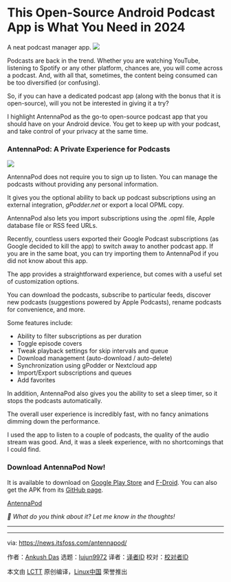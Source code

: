 [#]: subject: "This Open-Source Android Podcast App is What You Need in 2024"
[#]: via: "https://news.itsfoss.com/antennapod/"
[#]: author: "Ankush Das https://news.itsfoss.com/author/ankush/"
[#]: collector: "lujun9972/lctt-scripts-1705972010"
[#]: translator: " "
[#]: reviewer: " "
[#]: publisher: " "
[#]: url: " "

This Open-Source Android Podcast App is What You Need in 2024
======
A neat podcast manager app.
[![][1]][2]

Podcasts are back in the trend. Whether you are watching YouTube, listening to Spotify or any other platform, chances are, you will come across a podcast. And, with all that, sometimes, the content being consumed can be too diversified (or confusing).

So, if you can have a dedicated podcast app (along with the bonus that it is open-source), will you not be interested in giving it a try?

I highlight AntennaPod as the go-to open-source podcast app that you should have on your Android device. You get to keep up with your podcast, and take control of your privacy at the same time.

### AntennaPod: A Private Experience for Podcasts

![][3]

AntennaPod does not require you to sign up to listen. You can manage the podcasts without providing any personal information.

It gives you the optional ability to back up podcast subscriptions using an external integration, _gPodder.net_ or export a local OPML copy.

AntennaPod also lets you import subscriptions using the .opml file, Apple database file or RSS feed URLs.

Recently, countless users exported their Google Podcast subscriptions (as Google decided to kill the app) to switch away to another podcast app. If you are in the same boat, you can try importing them to AntennaPod if you did not know about this app.

The app provides a straightforward experience, but comes with a useful set of customization options.

You can download the podcasts, subscribe to particular feeds, discover new podcasts (suggestions powered by Apple Podcasts), rename podcasts for convenience, and more.

Some features include:

  * Ability to filter subscriptions as per duration
  * Toggle episode covers
  * Tweak playback settings for skip intervals and queue
  * Download management (auto-download / auto-delete)
  * Synchronization using gPodder or Nextcloud app
  * Import/Export subscriptions and queues
  * Add favorites



In addition, AntennaPod also gives you the ability to set a sleep timer, so it stops the podcasts automatically.

The overall user experience is incredibly fast, with no fancy animations dimming down the performance.

I used the app to listen to a couple of podcasts, the quality of the audio stream was good. And, it was a sleek experience, with no shortcomings that I could find.

### Download AntennaPod Now!

It is available to download on [Google Play Store][4] and [F-Droid][5]. You can also get the APK from its [GitHub page][6].

[AntennaPod][6]

_💬 What do you think about it? Let me know in the thoughts!_

* * *

--------------------------------------------------------------------------------

via: https://news.itsfoss.com/antennapod/

作者：[Ankush Das][a]
选题：[lujun9972][b]
译者：[译者ID](https://github.com/译者ID)
校对：[校对者ID](https://github.com/校对者ID)

本文由 [LCTT](https://github.com/LCTT/TranslateProject) 原创编译，[Linux中国](https://linux.cn/) 荣誉推出

[a]: https://news.itsfoss.com/author/ankush/
[b]: https://github.com/lujun9972
[1]: https://news.itsfoss.com/assets/images/pikapods-banner-v3.webp
[2]: https://www.pikapods.com/?utm_campaign=banner-2024-05&utm_source=itsfoss
[3]: https://news.itsfoss.com/content/images/2024/07/antennapod-android.jpg
[4]: https://play.google.com/store/apps/details?id=de.danoeh.antennapod
[5]: https://f-droid.org/app/de.danoeh.antennapod
[6]: https://github.com/AntennaPod/AntennaPod
